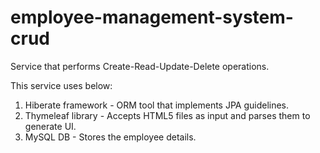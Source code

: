 # employee-management-system-crud

Service that performs Create-Read-Update-Delete operations.

This service uses below:
  1. Hiberate framework - ORM tool that implements JPA guidelines.
  2. Thymeleaf library - Accepts HTML5 files as input and parses them to generate UI.
  3. MySQL DB - Stores the employee details.
